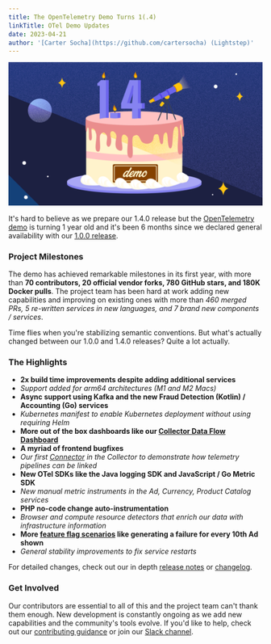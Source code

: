 ```yaml
---
title: The OpenTelemetry Demo Turns 1(.4)
linkTitle: OTel Demo Updates
date: 2023-04-21
author: '[Carter Socha](https://github.com/cartersocha) (Lightstep)'
---
```


![The OTel Demo turns 1.4](demo-birthday-3.png 'The OTel Demo turns 1.4')

It's hard to believe as we prepare our 1.4.0 release but the
[OpenTelemetry demo](/docs/demo/) is turning 1 year old and it's been 6 months
since we declared general availability with our
[1.0.0 release](/blog/2022/announcing-opentelemetry-demo-release/).

### Project Milestones

The demo has achieved remarkable milestones in its first year, with more than
**70 contributors, 20 official vendor forks, 780 GitHub stars, and 180K Docker
pulls**. The project team has been hard at work adding new capabilities and
improving on existing ones with more than _460 merged PRs, 5 re-written services
in new languages, and 7 brand new components / services_.

Time flies when you're stabilizing semantic conventions. But what's actually
changed between our 1.0.0 and 1.4.0 releases? Quite a lot actually.

### The Highlights

- **2x build time improvements despite adding additional services**
- _Support added for arm64 architectures (M1 and M2 Macs)_
- **Async support using Kafka and the new Fraud Detection (Kotlin) / Accounting
  (Go) services**
- _Kubernetes manifest to enable Kubernetes deployment without using requiring
  Helm_
- **More out of the box dashboards like our
  [Collector Data Flow Dashboard](/docs/demo/collector-data-flow-dashboard/)**
- **A myriad of frontend bugfixes**
- _Our first
  [Connector](https://github.com/open-telemetry/opentelemetry-collector/blob/main/connector/README.md)
  in the Collector to demonstrate how telemetry pipelines can be linked_
- **New OTel SDKs like the Java logging SDK and JavaScript / Go Metric SDK**
- _New manual metric instruments in the Ad, Currency, Product Catalog services_
- **PHP no-code change auto-instrumentation**
- _Browser and compute resource detectors that enrich our data with
  infrastructure information_
- **More [feature flag scenarios](/docs/demo/feature-flags/) like generating a
  failure for every 10th Ad shown**
- _General stability improvements to fix service restarts_

For detailed changes, check out our in depth
[release notes](https://github.com/open-telemetry/opentelemetry-demo/releases)
or
[changelog](https://github.com/open-telemetry/opentelemetry-demo/blob/main/CHANGELOG.md).

### Get Involved

Our contributors are essential to all of this and the project team can't thank
them enough. New development is constantly ongoing as we add new capabilities
and the community's tools evolve. If you'd like to help, check out our
[contributing guidance](https://github.com/open-telemetry/opentelemetry-demo/blob/main/CONTRIBUTING.md)
or join our
[Slack channel](https://cloud-native.slack.com/archives/C03B4CWV4DA).
